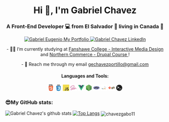 <h1 align="center">Hi 👋, I'm Gabriel Chavez</h1>
<h3 align="center">A Front-End Developer 💻 from El Salvador 🌊 living in Canada 🍁</h3>

<p align="center">
  <a href="http://gabrielchavezportillo.com/">
    <img alt="Gabriel Eugenio My Portfolio" width="33px" src="https://www.iconsdb.com/icons/download/white/website-design-2-64.png">
  </a>
  <a href="https://www.linkedin.com/in/gabrielchavezportillo/">
    <img alt="Gabriel Chavez LinkedIn" width="33px" src="https://www.iconsdb.com/icons/download/white/linkedin-4-64.png">
  </a>
</p>
<p align="center">
  - 👨‍🎓 I’m currently studying at <a href="https://www.fanshawec.ca/programs/idp3-interactive-media-design/next"> Fanshawe College - Interactive Media Design </a> and <a href="https://www.northern.co/fanshawe-drupal-course/"> Northern Commerce - Drupal Course </a>!
</p>
<p align="center">
  - 📧 Reach me through my email <a href="mailto:gechavezportillo@gmail.com"> gechavezportillo@gmail.com </a>
</p>

<h4 align="center">
Languages and Tools:
</h4>
<p align="center">
  <code><img height="20" src="https://raw.githubusercontent.com/github/explore/80688e429a7d4ef2fca1e82350fe8e3517d3494d/topics/html/html.png"></code>
  <code><img height="20" src="https://raw.githubusercontent.com/github/explore/80688e429a7d4ef2fca1e82350fe8e3517d3494d/topics/css/css.png"></code>
  <code><img height="20" src="https://raw.githubusercontent.com/github/explore/80688e429a7d4ef2fca1e82350fe8e3517d3494d/topics/javascript/javascript.png"></code>
  <code><img height="20" src="https://raw.githubusercontent.com/github/explore/80688e429a7d4ef2fca1e82350fe8e3517d3494d/topics/sass/sass.png"></code>
  <code><img height="20" src="https://raw.githubusercontent.com/github/explore/80688e429a7d4ef2fca1e82350fe8e3517d3494d/topics/vue/vue.png"></code>
  <code><img height="20" src="https://raw.githubusercontent.com/github/explore/80688e429a7d4ef2fca1e82350fe8e3517d3494d/topics/nodejs/nodejs.png"></code>
  <code><img height="20" src="https://raw.githubusercontent.com/github/explore/80688e429a7d4ef2fca1e82350fe8e3517d3494d/topics/php/php.png"></code>
  <code><img height="20" src="https://raw.githubusercontent.com/github/explore/80688e429a7d4ef2fca1e82350fe8e3517d3494d/topics/mysql/mysql.png"></code>
  <code><img height="20" src="https://raw.githubusercontent.com/github/explore/80688e429a7d4ef2fca1e82350fe8e3517d3494d/topics/git/git.png"></code>
  <code><img height="20" src="https://raw.githubusercontent.com/github/explore/80688e429a7d4ef2fca1e82350fe8e3517d3494d/topics/terminal/terminal.png"></code>
</p>

### 😎My GitHub stats:
![Gabriel Chavez's github stats](https://github-readme-stats.vercel.app/api?username=chavezgabo11&show_icons=true&title_color=ffc857&icon_color=8ac926&text_color=daf7dc&bg_color=151515&hide=["stars"])
[![Top Langs](https://github-readme-stats.vercel.app/api/top-langs/?username=chavezgabo11&layout=compact&text_color=daf7dc&bg_color=151515)](https://github.com/chavezgabo11/github-readme-stats)
<img align="center" width=500 src="https://github-readme-stats.vercel.app/api/top-langs/?username=Chavezgabo11&layout=compact&text_color=daf7dc&bg_color=151515" alt="chavezgabo11" />

